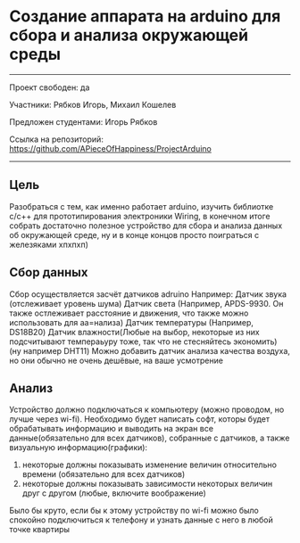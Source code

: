 # Создание аппарата на arduino для сбора и анализа окружающей среды

---

Проект свободен: да

Участники: Рябков Игорь, Михаил Кошелев

Предложен студентами: Игорь Рябков

Ссылка на репозиторий: https://github.com/APieceOfHappiness/ProjectArduino

---

## Цель
Разобраться с тем, как именно работает arduino, изучить библиотке c/c++ для прототипирования электроники Wiring, в конечном итоге собрать достаточно полезное устройство для сбора и анализа данных об окружающей среде, ну и в конце концов просто поиграться с железяками хпхпхп)

## Сбор данных
Сбор осуществляется засчёт датчиков adruino
Например:
Датчик звука (отслеживает уровень шума)
Датчик света (Например, APDS-9930. Он также остлеживает расстояние и движения, что также можно использовать для аа=нализа)
Датчик температуры (Например, DS18B20)
Датчик влажности(Любые на выбор, некоторые из них подсчитывают темпераьуру тоже, так что не стесняйтесь экономить) (ну например DHT11)
Можно добавить датчик анализа качества воздуха, но они обычно не очень дешёвые, на ваше усмотрение

## Анализ
Устройство должно подключаться к компьютеру (можно проводом, но лучше через wi-fi). Необходимо будет написать софт, которы будет обрабатывать информацию и выводить на экран все данные(обязательно для всех датчиков), собранные с датчиков, а также визуальную информацию(графики):
1) некоторые должны показывать изменение величин относительно времени (обязательно для всех датчиков)
2) некоторые должны показывать зависимости некоторых величин друг с другом (любые, включите воображение)

Было бы круто, если бы к этому устройству по wi-fi можно было спокойно подключиться к телефону и узнать данные с него в любой точке квартиры

